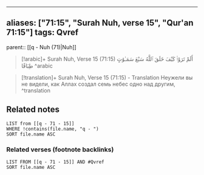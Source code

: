 
---
aliases: ["71:15", "Surah Nuh, verse 15", "Qur'an 71:15"]
tags: Qvref
---

parent:: [[q - Nuh (71)|Nuh]]

> [!arabic]+ Surah Nuh, Verse 15 (71:15)
> <span class="quran-arabic">أَلَمْ تَرَوْا۟ كَيْفَ خَلَقَ ٱللَّهُ سَبْعَ سَمَـٰوَٰتٍ طِبَاقًا</span>
^arabic

> [!translation]+ Surah Nuh, Verse 15 (71:15) - Translation
> Неужели вы не видели, как Аллах создал семь небес одно над другим,
^translation



## Related notes
```dataview
LIST from [[q - 71 - 15]]
WHERE !contains(file.name, "q - ")
SORT file.name ASC
```

### Related verses (footnote backlinks)
```dataview
LIST FROM [[q - 71 - 15]] AND #Qvref
SORT file.name ASC
```

